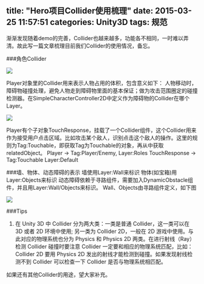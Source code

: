 title: "Hero项目Collider使用梳理"
date: 2015-03-25 11:57:51
categories: Unity3D
tags: 规范
---
渐渐发现随着demo的完善，Collider也越来越多，功能各不相同，一时难以弄清。故此写一篇文章梳理目前我们Collider的使用情况，备忘。

###角色Collider

![](/images/d85b01be221e01d51d8aae9ff901ff212dc74433)

Player对象里的Collider用来表示人物占用的体积，包含意义如下：
人物移动时，障碍物碰撞处理，避免人物走到障碍物里面的基本保证；做为攻击范围圈定的碰撞检测器。在SimpleCharacterController2D中定义作为障碍物的Collider在哪个Layer。

![](/images/e85a67d8e5411ac7c40f60fc864637daf959e7d6)

Player有个子对象TouchResponse，挂载了一个Collider组件，这个Collider用来作为接受用户点击区域。比如攻击某个敌人，识别点击这个敌人的操作。这里的规则为Tag:Touchable，即获取Tag为Touchable的对象，再从中获取relatedObject。
Player -> Tag:Player/Enemy, Layer:Roles
TouchResponse -> Tag:Touchable Layer:Default

###墙、物体、动态障碍的表示
墙使用Layer:Wall来标识
物体(如宝箱)用Layer:Objects来标识
动态障碍依赖于寻路组件，需要加入DynamicObstacle组件，并且用Layer:Wall/Objects来标识。
Wall、Objects由寻路组件定义，如下图

![](/images/c77bd52ebf3e3a13a2b0352cb7457bd728a8f0a8)

###Tips
1. 在 Unity 3D 中 Collider 分为两大类：一类是普通 Collider，这一类可以在 3D 或者 2D 环境中使用; 另一类为 Collider 2D，一般在 2D 游戏中使用。与此对应的物理系统也分为 Physics 和 Physics 2D 两类。在进行射线（Ray）检测 Collider 碰撞时要注意 Collider 一定要和相应的物理系统匹配，比如：Collider 2D 要用 Physics 2D 发出的射线才能检测到碰撞。如果发现射线检测不到 Collider 可以检查一下 Collider 是否与物理系统相匹配。

如果还有其他Collider的用途，望大家补充。